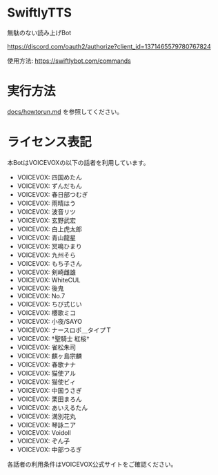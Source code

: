 # SwiftlyTTS

無駄のない読み上げBot

https://discord.com/oauth2/authorize?client_id=1371465579780767824

使用方法: https://swiftlybot.com/commands

# 実行方法
[docs/howtorun.md](docs/howtorun.md) を参照してください。

# ライセンス表記

本BotはVOICEVOXの以下の話者を利用しています。

- VOICEVOX: 四国めたん
- VOICEVOX: ずんだもん
- VOICEVOX: 春日部つむぎ
- VOICEVOX: 雨晴はう
- VOICEVOX: 波音リツ
- VOICEVOX: 玄野武宏
- VOICEVOX: 白上虎太郎
- VOICEVOX: 青山龍星
- VOICEVOX: 冥鳴ひまり
- VOICEVOX: 九州そら
- VOICEVOX: もち子さん
- VOICEVOX: 剣崎雌雄
- VOICEVOX: WhiteCUL
- VOICEVOX: 後鬼
- VOICEVOX: No.7
- VOICEVOX: ちび式じい
- VOICEVOX: 櫻歌ミコ
- VOICEVOX: 小夜/SAYO
- VOICEVOX: ナースロボ＿タイプＴ
- VOICEVOX: †聖騎士 紅桜†
- VOICEVOX: 雀松朱司
- VOICEVOX: 麒ヶ島宗麟
- VOICEVOX: 春歌ナナ
- VOICEVOX: 猫使アル
- VOICEVOX: 猫使ビィ
- VOICEVOX: 中国うさぎ
- VOICEVOX: 栗田まろん
- VOICEVOX: あいえるたん
- VOICEVOX: 満別花丸
- VOICEVOX: 琴詠ニア
- VOICEVOX: Voidoll
- VOICEVOX: ぞん子
- VOICEVOX: 中部つるぎ

各話者の利用条件はVOICEVOX公式サイトをご確認ください。
